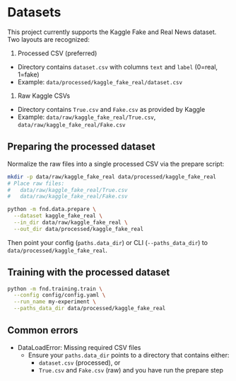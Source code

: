 # Datasets

This project currently supports the Kaggle Fake and Real News dataset. Two layouts are recognized:

1. Processed CSV (preferred)

- Directory contains `dataset.csv` with columns `text` and `label` (0=real, 1=fake)
- Example: `data/processed/kaggle_fake_real/dataset.csv`

1. Raw Kaggle CSVs

- Directory contains `True.csv` and `Fake.csv` as provided by Kaggle
- Example: `data/raw/kaggle_fake_real/True.csv`, `data/raw/kaggle_fake_real/Fake.csv`

## Preparing the processed dataset

Normalize the raw files into a single processed CSV via the prepare script:

```bash
mkdir -p data/raw/kaggle_fake_real data/processed/kaggle_fake_real
# Place raw files:
#   data/raw/kaggle_fake_real/True.csv
#   data/raw/kaggle_fake_real/Fake.csv

python -m fnd.data.prepare \
  --dataset kaggle_fake_real \
  --in_dir data/raw/kaggle_fake_real \
  --out_dir data/processed/kaggle_fake_real
```

Then point your config (`paths.data_dir`) or CLI (`--paths_data_dir`) to `data/processed/kaggle_fake_real`.

## Training with the processed dataset

```bash
python -m fnd.training.train \
  --config config/config.yaml \
  --run_name my-experiment \
  --paths_data_dir data/processed/kaggle_fake_real
```

## Common errors

- DataLoadError: Missing required CSV files
  - Ensure your `paths.data_dir` points to a directory that contains either:
    - `dataset.csv` (processed), or
    - `True.csv` and `Fake.csv` (raw) and you have run the prepare step
